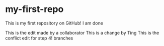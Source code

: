 # my-first-repo
This is my first repository on GitHub!
I am done

This is the edit made by a collaborator
This is a change by Ting
This is the conflict edit for step 4!
branches